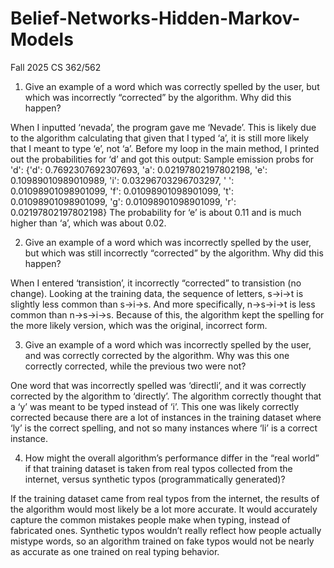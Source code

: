 # Belief-Networks-Hidden-Markov-Models
Fall 2025 CS 362/562

1) Give an example of a word which was correctly spelled by the user, but which was incorrectly “corrected” by the algorithm. Why did this happen?

When I inputted ‘nevada’, the program gave me ‘Nevade’. This is likely due to the algorithm calculating that given that I typed ‘a’, it is still more likely that I meant to type ‘e’, not ‘a’. 
Before my loop in the main method, I printed out the probabilities for ‘d’ and got this output: Sample emission probs for 'd': {'d': 0.7692307692307693, 'a': 0.02197802197802198, 'e': 0.10989010989010989, 'i': 0.03296703296703297, ' ': 0.01098901098901099, 'f': 0.01098901098901099, 't': 0.01098901098901099, 'g': 0.01098901098901099, 'r': 0.02197802197802198} 
The probability for ‘e’ is about 0.11 and is much higher than ‘a’, which was about 0.02. 

2) Give an example of a word which was incorrectly spelled by the user, but which was still incorrectly “corrected” by the algorithm. Why did this happen?

When I entered ‘transistion’, it incorrectly “corrected” to transistion (no change).
Looking at the training data, the sequence of letters, s->i->t is slightly less common than s->i->s. And more specifically, n->s->i->t is less common than n->s->i->s. Because of this, the algorithm kept the spelling for the more likely version, which was the original, incorrect form.


3) Give an example of a word which was incorrectly spelled by the user, and was correctly corrected by the algorithm. Why was this one correctly corrected, while the previous two were not?

One word that was incorrectly spelled was ‘directli’, and it was correctly corrected by the algorithm to ‘directly’. The algorithm correctly thought that a ‘y’ was meant to be typed instead of ‘i’. This one was likely correctly corrected because there are a lot of instances in the training dataset where ‘ly’ is the correct spelling, and not so many instances where ‘li’ is a correct instance. 

4) How might the overall algorithm’s performance differ in the “real world” if that training dataset is taken from real typos collected from the internet, versus synthetic typos (programmatically generated)?

If the training dataset came from real typos from the internet, the results of the algorithm would most likely be a lot more accurate. It would accurately capture the common mistakes people make when typing, instead of fabricated ones. Synthetic typos wouldn’t really reflect how people actually mistype words, so an algorithm trained on fake typos would not be nearly as accurate as one trained on real typing behavior. 
